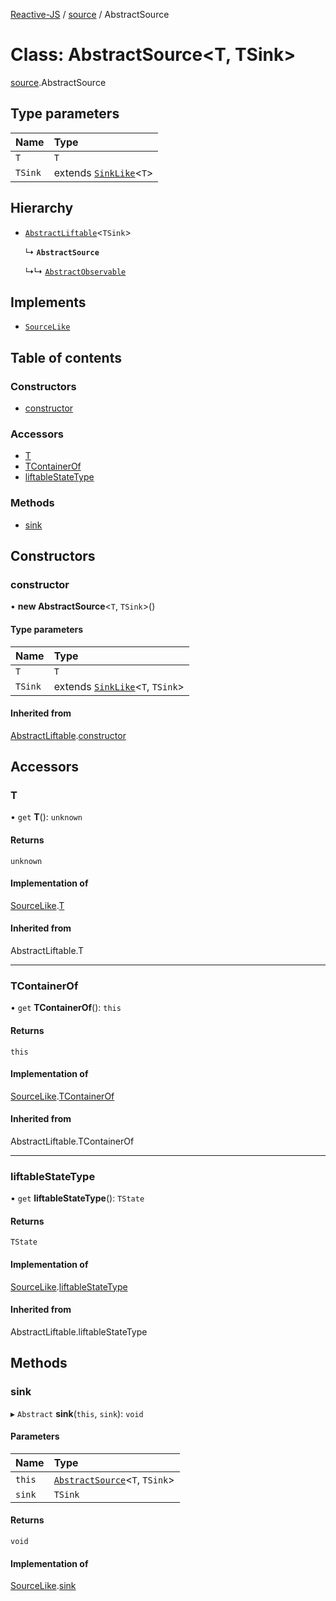 [Reactive-JS](../README.md) / [source](../modules/source.md) / AbstractSource

# Class: AbstractSource<T, TSink\>

[source](../modules/source.md).AbstractSource

## Type parameters

| Name | Type |
| :------ | :------ |
| `T` | `T` |
| `TSink` | extends [`SinkLike`](../interfaces/source.SinkLike.md)<`T`\> |

## Hierarchy

- [`AbstractLiftable`](liftable.AbstractLiftable.md)<`TSink`\>

  ↳ **`AbstractSource`**

  ↳↳ [`AbstractObservable`](observable.AbstractObservable.md)

## Implements

- [`SourceLike`](../interfaces/source.SourceLike.md)

## Table of contents

### Constructors

- [constructor](source.AbstractSource.md#constructor)

### Accessors

- [T](source.AbstractSource.md#t)
- [TContainerOf](source.AbstractSource.md#tcontainerof)
- [liftableStateType](source.AbstractSource.md#liftablestatetype)

### Methods

- [sink](source.AbstractSource.md#sink)

## Constructors

### constructor

• **new AbstractSource**<`T`, `TSink`\>()

#### Type parameters

| Name | Type |
| :------ | :------ |
| `T` | `T` |
| `TSink` | extends [`SinkLike`](../interfaces/source.SinkLike.md)<`T`, `TSink`\> |

#### Inherited from

[AbstractLiftable](liftable.AbstractLiftable.md).[constructor](liftable.AbstractLiftable.md#constructor)

## Accessors

### T

• `get` **T**(): `unknown`

#### Returns

`unknown`

#### Implementation of

[SourceLike](../interfaces/source.SourceLike.md).[T](../interfaces/source.SourceLike.md#t)

#### Inherited from

AbstractLiftable.T

___

### TContainerOf

• `get` **TContainerOf**(): `this`

#### Returns

`this`

#### Implementation of

[SourceLike](../interfaces/source.SourceLike.md).[TContainerOf](../interfaces/source.SourceLike.md#tcontainerof)

#### Inherited from

AbstractLiftable.TContainerOf

___

### liftableStateType

• `get` **liftableStateType**(): `TState`

#### Returns

`TState`

#### Implementation of

[SourceLike](../interfaces/source.SourceLike.md).[liftableStateType](../interfaces/source.SourceLike.md#liftablestatetype)

#### Inherited from

AbstractLiftable.liftableStateType

## Methods

### sink

▸ `Abstract` **sink**(`this`, `sink`): `void`

#### Parameters

| Name | Type |
| :------ | :------ |
| `this` | [`AbstractSource`](source.AbstractSource.md)<`T`, `TSink`\> |
| `sink` | `TSink` |

#### Returns

`void`

#### Implementation of

[SourceLike](../interfaces/source.SourceLike.md).[sink](../interfaces/source.SourceLike.md#sink)
